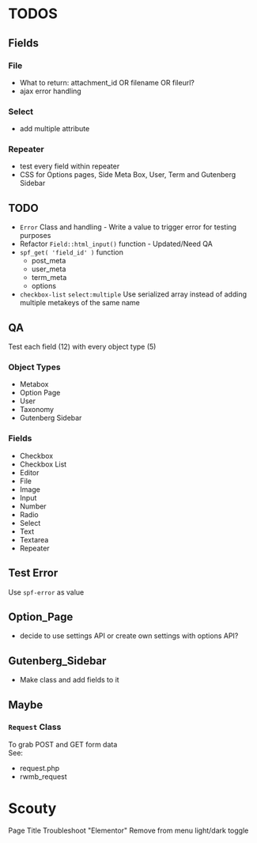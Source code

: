 # TODOS

## Fields
### File 
- What to return: attachment_id OR filename OR fileurl?
- ajax error handling

### Select
- add multiple attribute 

### Repeater
- test every field within repeater
- CSS for Options pages, Side Meta Box, User, Term and Gutenberg Sidebar

## TODO
- `Error` Class and handling - Write a value to trigger error for testing purposes
- Refactor `Field::html_input()` function - Updated/Need QA
- `spf_get( 'field_id' )` function  
    - post_meta
    - user_meta
    - term_meta
    - options
- `checkbox-list` `select:multiple` Use serialized array instead of adding multiple metakeys of the same name

## QA
Test each field (12) with every object type (5)  

### Object Types
- Metabox
- Option Page
- User
- Taxonomy
- Gutenberg Sidebar

### Fields
- Checkbox
- Checkbox List
- Editor
- File
- Image
- Input
- Number
- Radio
- Select
- Text
- Textarea
- Repeater

## Test Error
Use `spf-error` as value


## Option_Page
- decide to use settings API or create own settings with options API?

## Gutenberg_Sidebar
- Make class and add fields to it

## Maybe

### `Request` Class 
To grab POST and GET form data  
See:  
- request.php
- rwmb_request


# Scouty
Page Title
Troubleshoot "Elementor"
Remove from menu light/dark toggle
